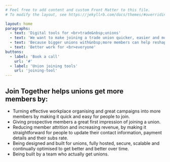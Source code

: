 ```yaml
---
# Feel free to add content and custom Front Matter to this file.
# To modify the layout, see https://jekyllrb.com/docs/themes/#overriding-theme-defaults

layout: home
paragraphs: 
  - text: 'Digital tools for <br>trade&nbsp;unions'
  - text: 'We want to make joining a trade union quicker, easier and more accessible'
  - text: 'Because bigger unions with&nbsp;more members can help reshape our politics'
  - text: 'Better work for <br>everyone'
buttons:
  - label: 'Book a call'
    url: '#'
  - label: 'Union joining tools'
    url: 'joining-tool'
---
```


## Join Together helps unions get more members&nbsp;by:

- Turning effective workplace organising and great campaigns into more members by making it quick and easy for people to join.
- Giving prospective members a great first impression of joining a union.
- Reducing member attrition and increasing revenue, by making it straightforward for people to update their contact information, payment details and their subs rate.
- Being designed and built for unions, fully hosted, secure, scalable and continually optimised to get better and better over time.
- Being built by a team who actually get unions.
